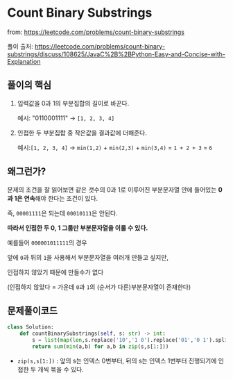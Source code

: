 # Count Binary Substrings

from: https://leetcode.com/problems/count-binary-substrings



풀이 출처: https://leetcode.com/problems/count-binary-substrings/discuss/108625/JavaC%2B%2BPython-Easy-and-Concise-with-Explanation



## 풀이의 핵심

1. 입력값을 0과 1의 부분집합의 길이로 바꾼다.

   예시: "0110001111" →  `[1, 2, 3, 4]`

2. 인접한 두 부분집합 중 작은값을 결과값에 더해준다.

   예시:`[1, 2, 3, 4]` → `min(1,2)` + `min(2,3)` + `min(3,4)`  = `1 + 2 + 3` = `6`



## 왜그런가?

문제의 조건을 잘 읽어보면 같은 갯수의 0과 1로 이루어진 부분문자열 안에 들어있는 **0과 1은 연속**해야 한다는 조건이 있다. 



즉, `00001111`은 되는데 `00010111`은 안된다.



**따라서 인접한 두 0, 1 그룹만 부분문자열을 이룰 수 있다.** 



예를들어 `000001011111`의 경우 

앞에 `0`과 뒤의 `1`을 사용해서 부분문자열을 여러개 만들고 싶지만,

인접하지 않았기 때문에 만들수가 없다

(인접하지 않았다 = 가운데 `0`과 `1`의 (순서가 다른)부분문자열이 존재한다)





## 문제풀이코드

```python
class Solution:
    def countBinarySubstrings(self, s: str) -> int:
        s = list(map(len,s.replace('10','1 0').replace('01','0 1').split()))
        return sum(min(a,b) for a,b in zip(s,s[1:]))
```



* `zip(s,s[1:])` : 앞의 s는 인덱스 0번부터, 뒤의 s는 인덱스 1번부터 진행되기에 인접한 두 개씩 묶을 수 있다.  